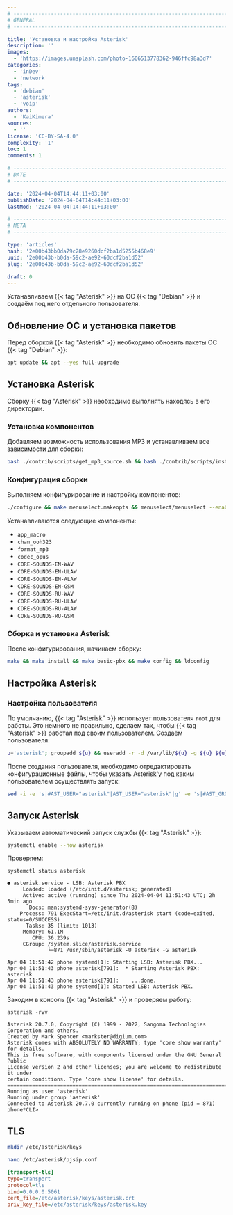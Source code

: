 ```yaml
---
# -------------------------------------------------------------------------------------------------------------------- #
# GENERAL
# -------------------------------------------------------------------------------------------------------------------- #

title: 'Установка и настройка Asterisk'
description: ''
images:
  - 'https://images.unsplash.com/photo-1606513778362-946ffc98a3d7'
categories:
  - 'inDev'
  - 'network'
tags:
  - 'debian'
  - 'asterisk'
  - 'voip'
authors:
  - 'KaiKimera'
sources:
  - ''
license: 'CC-BY-SA-4.0'
complexity: '1'
toc: 1
comments: 1

# -------------------------------------------------------------------------------------------------------------------- #
# DATE
# -------------------------------------------------------------------------------------------------------------------- #

date: '2024-04-04T14:44:11+03:00'
publishDate: '2024-04-04T14:44:11+03:00'
lastMod: '2024-04-04T14:44:11+03:00'

# -------------------------------------------------------------------------------------------------------------------- #
# META
# -------------------------------------------------------------------------------------------------------------------- #

type: 'articles'
hash: '2e00b43bb0da79c28e9260dcf2ba1d5255b468e9'
uuid: '2e00b43b-b0da-59c2-ae92-60dcf2ba1d52'
slug: '2e00b43b-b0da-59c2-ae92-60dcf2ba1d52'

draft: 0
---
```


Устанавливаем {{< tag "Asterisk" >}} на ОС {{< tag "Debian" >}} и создаём под него отдельного пользователя.

<!--more-->

## Обновление ОС и установка пакетов

Перед сборкой {{< tag "Asterisk" >}} необходимо обновить пакеты ОС {{< tag "Debian" >}}:

```bash
apt update && apt --yes full-upgrade
```

## Установка Asterisk

Сборку {{< tag "Asterisk" >}} необходимо выполнять находясь в его директории.

### Установка компонентов

Добавляем возможность использования MP3 и устанавливаем все зависимости для сборки:

```bash
bash ./contrib/scripts/get_mp3_source.sh && bash ./contrib/scripts/install_prereq install
```

### Конфигурация сборки

Выполняем конфигурирование и настройку компонентов:

```bash
./configure && make menuselect.makeopts && menuselect/menuselect --enable app_macro --enable chan_ooh323 --enable format_mp3 --enable codec_opus --enable CORE-SOUNDS-EN-WAV --enable CORE-SOUNDS-EN-ULAW --enable CORE-SOUNDS-EN-ALAW --enable CORE-SOUNDS-EN-GSM --enable CORE-SOUNDS-RU-WAV --enable CORE-SOUNDS-RU-ULAW --enable CORE-SOUNDS-RU-ALAW --enable CORE-SOUNDS-RU-GSM menuselect.makeopts
```

Устанавливаются следующие компоненты:

- `app_macro`
- `chan_ooh323`
- `format_mp3`
- `codec_opus`
- `CORE-SOUNDS-EN-WAV`
- `CORE-SOUNDS-EN-ULAW`
- `CORE-SOUNDS-EN-ALAW`
- `CORE-SOUNDS-EN-GSM`
- `CORE-SOUNDS-RU-WAV`
- `CORE-SOUNDS-RU-ULAW`
- `CORE-SOUNDS-RU-ALAW`
- `CORE-SOUNDS-RU-GSM`

### Сборка и установка Asterisk

После конфигурирования, начинаем сборку:

```bash
make && make install && make basic-pbx && make config && ldconfig
```

## Настройка Asterisk

### Настройка пользователя

По умолчанию, {{< tag "Asterisk" >}} использует пользователя `root` для работы. Это немного не правильно, сделаем так, чтобы {{< tag "Asterisk" >}} работал под своим пользователем. Создаём пользователя:

```bash
u='asterisk'; groupadd ${u} && useradd -r -d /var/lib/${u} -g ${u} ${u} && usermod -aG audio,dialout ${u} && chown -R ${u}:${u} /etc/${u} && chown -R ${u}:${u} /var/{lib,log,spool}/${u} && chown -R ${u}:${u} /usr/lib/${u}
```

После создания пользователя, необходимо отредактировать конфигурационные файлы, чтобы указать Asterisk'у под каким пользователем осуществлять запуск:

```bash
sed -i -e 's|#AST_USER="asterisk"|AST_USER="asterisk"|g' -e 's|#AST_GROUP="asterisk"|AST_GROUP="asterisk"|g' '/etc/default/asterisk' && sed -i -e 's|;runuser = asterisk|runuser = asterisk|g' -e 's|;rungroup = asterisk|rungroup = asterisk|g' '/etc/asterisk/asterisk.conf'
```

## Запуск Asterisk

Указываем автоматический запуск службы {{< tag "Asterisk" >}}:

```bash
systemctl enable --now asterisk
```

Проверяем:

```terminal {mode="root"}
systemctl status asterisk

● asterisk.service - LSB: Asterisk PBX
     Loaded: loaded (/etc/init.d/asterisk; generated)
     Active: active (running) since Thu 2024-04-04 11:51:43 UTC; 2h 5min ago
       Docs: man:systemd-sysv-generator(8)
    Process: 791 ExecStart=/etc/init.d/asterisk start (code=exited, status=0/SUCCESS)
      Tasks: 35 (limit: 1013)
     Memory: 61.1M
        CPU: 36.239s
     CGroup: /system.slice/asterisk.service
             └─871 /usr/sbin/asterisk -U asterisk -G asterisk

Apr 04 11:51:42 phone systemd[1]: Starting LSB: Asterisk PBX...
Apr 04 11:51:43 phone asterisk[791]:  * Starting Asterisk PBX: asterisk
Apr 04 11:51:43 phone asterisk[791]:    ...done.
Apr 04 11:51:43 phone systemd[1]: Started LSB: Asterisk PBX.
```

Заходим в консоль {{< tag "Asterisk" >}} и проверяем работу:

```terminal {mode="root"}
asterisk -rvv

Asterisk 20.7.0, Copyright (C) 1999 - 2022, Sangoma Technologies Corporation and others.
Created by Mark Spencer <markster@digium.com>
Asterisk comes with ABSOLUTELY NO WARRANTY; type 'core show warranty' for details.
This is free software, with components licensed under the GNU General Public
License version 2 and other licenses; you are welcome to redistribute it under
certain conditions. Type 'core show license' for details.
=========================================================================
Running as user 'asterisk'
Running under group 'asterisk'
Connected to Asterisk 20.7.0 currently running on phone (pid = 871)
phone*CLI>
```

## TLS

```bash
mkdir /etc/asterisk/keys
```

```bash
nano /etc/asterisk/pjsip.conf
```

```ini
[transport-tls]
type=transport
protocol=tls
bind=0.0.0.0:5061
cert_file=/etc/asterisk/keys/asterisk.crt
priv_key_file=/etc/asterisk/keys/asterisk.key
```
